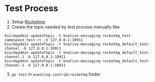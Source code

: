 # Test Process

1. Setup [Rocketmq](https://rocketmq.apache.org/docs/quick-start/)
2. Create the topic needed by test process manually like

```shell
bin/mqadmin updateTopic -t knative-messaging-rocketmq_test-namespace_test-rc -b 127.0.0.1:10911
bin/mqadmin updateTopic -t knative-messaging-rocketmq_default_test-channel -b 127.0.0.1:10911
bin/mqadmin updateTopic -t knative-messaging-rocketmq_default_test-channel-1 -b 127.0.0.1:10911
bin/mqadmin updateTopic -t knative-messaging-rocketmq_default_test-channel-2 -b 127.0.0.1:10911
```

3. `go test` in `eventing-contrib/rocketmq` folder